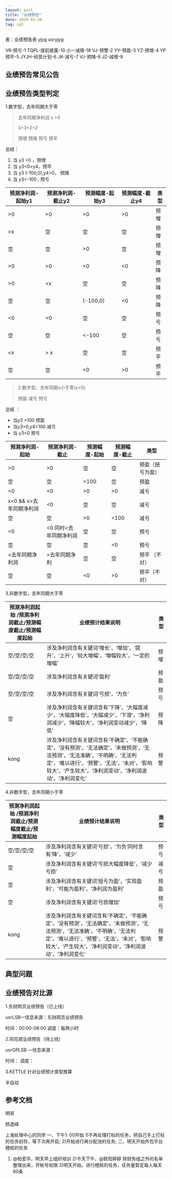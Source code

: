 ```yaml
---
layout: post
title: "业绩预告"
date: 2020-01-20
tag: sql
---
```








表：业绩预告表 yjyg  usryjyg

VK-预亏-1
TQPL-提前披露-10
小一减降-18
VJ-预警-2
YY-预盈-3
YZ-预增-4
YP预平-5
JYJH-经营计划-6
JK-减亏-7
VJ-预降-8
JZ-减增-9



## 业绩预告常见公告



## 业绩预告类型判定

1.数字型，去年同期大于零

>  去年同期净利润 x  >0
>
>  3+3+2+2
>
>  预增  预降 预亏  预平

总结：

1. 当 y3 >0 ，预增
2. 当 y3<0<y4，预平
3. 当 y3 (-100,0),y4>0， 预降
4. 当 y3<-100    , 预亏





| 预测净利润-起始y1 | 预测净利润-截止y2 | 预测幅度-起始y3 | 预测幅度-截止y4 | 类型 |
| ----------------- | ----------------- | --------------- | --------------- | ---- |
| >0                | >0                | >0              | >0              | 预增 |
| \>x               | 空                | 空              | 空              | 预增 |
| 空                | 空                | >0              | 空              | 预增 |
| >0                | >0                | <0              | <0              | 预降 |
| >0                | <x                | 空              | 空              | 预降 |
| 空                | 空                | (-100,0)        | <0              | 预降 |
| <0                | <0                | 空              | 空              | 预亏 |
| 空                | 空                | <-100           | 空              | 预亏 |
| <x                | \> x              | 空              | 空              | 预平 |
| 空                | 空                | <0              | >0              | 预平 |

> 2.数字型，去年同期x小于零(x<0)
>
> 预盈  减亏   预亏   

总结 ：

- 当y3 >100   预盈
- 当y3>0,y4<100    减亏
- 当 y3<0 预亏



| 预测净利润-起始          | 预测净利润-截止         | 预测幅度-起始 | 预测幅度-截止 | 类型             |
| ------------------------ | ----------------------- | ------------- | ------------- | ---------------- |
| >0                       | >0                      | 空            | 空            | 预盈（扭亏为盈） |
| 空                       | 空                      | >100          | 空            | 预盈             |
| <0                       | <0                      | >0            | >0            | 减亏             |
| x<0  && x>去年同期净利润 | <0                      | 空            | 空            | 减亏             |
| 空                       | 空                      | >0            | <100          | 减亏             |
| <0                       | <0  同时<去年同期净利润 | 空            | 空            | 预亏             |
| 空                       | 空                      | 空            | <0            | 预亏             |
| <去年同期净利润          | >去年同期净利           | 空            | 空            | 预平 （不对）    |
| 空                       | 空                      | <0            | >0            | 预平（不对）     |

3.非数字型，去年同期大于零

| 预测净利润起始  /预测净利润截止/预测幅度截止/预测幅度起始 | 业绩预计结果说明                                             | 类型 |
| --------------------------------------------------------- | ------------------------------------------------------------ | ---- |
| 空/空/空/空                                               | 涉及净利润含有关键词‘增长’，‘增加’，‘提升’，‘上升’，‘较大增幅’，‘增幅较大’，‘一定的增幅’ | 预增 |
| 空/空/空/空                                               | 涉及净利润含有关键词‘盈利’                                   | 预盈 |
| 空/空/空/空                                               | 涉及净利润含有关键词‘亏损’，‘为负’                           | 预亏 |
| 空                                                        | 涉及净利润含有关键词含有‘下降’，‘大幅度减少’，‘大幅度降低’，‘大幅减少’，‘下滑’，‘净利润减少’，‘降幅较大’，‘净利润变动减少’，‘降低’ | 预降 |
| kong                                                      | 涉及净利润含有关键词含有‘不确定’，‘不能确定’，‘没有预测’，‘无法确定’，‘未做预测’，‘无法预测’，‘无法准确’，‘不明确’，‘无法判定’，‘难以进行’，‘预警’，‘无法’，‘未对’，‘影响较大’，‘产生较大’，‘净利润变动’，‘净利润波动’，‘净利润变化’ | 预警 |

4.非数字型，去年同期小于零

| 预测净利润起始 /预测净利润截止/预测幅度截止/预测幅度起始 | 业绩预计结果说明                                             | 类型 |
| -------------------------------------------------------- | ------------------------------------------------------------ | ---- |
| 空/空/空/空                                              | 涉及净利润含有关键词‘亏损’，‘为负’同时含有‘降’，‘减少’       | 预亏 |
| 空                                                       | 涉及净利润含有关键词‘亏损大幅度降低’，‘减少亏损’             | 减亏 |
| 空                                                       | 涉及净利润含有关键词‘扭亏为盈’，‘实现盈利’，‘可能为盈利’，‘净利润为盈利’ | 预盈 |
| 空                                                       | 涉及净利润含有关键词‘亏损增加’                               | 预亏 |
| kong                                                     | 涉及净利润含有关键词含有‘不确定’，‘不能确定’，‘没有预测’，‘无法确定’，‘未做预测’，‘无法预测’，‘无法准确’，‘不明确’，‘无法判定’，‘难以进行’，‘预警’，‘无法’，‘未对’，‘影响较大’，‘产生较大’，‘净利润变动’，‘净利润波动’，‘净利润变化’ | 预警 |





## 典型问题

## 业绩预告对比源

1.东财网页业绩预告（已上线）

usrLSB—信息来源：东财网页业绩预告

时间：00:00-08:00  调度：每两小时



2.同花顺业绩预告（待上线）

usrGPLSB —信息来源：

时间：            调度： 



3.KETTLE 针对业绩预计类型推算

半自动       







## 参考文档

明哥

顾逸峰

上海处理中心的同学
一、下午1: 00开始
1)不再处理打标的任务，把自己手上打标的任务封存，等下次再开启;
2)开始进行再分配池的任务;
二、明天开始外包平台稽核的任务
1) @柏爱华，明天早上组织培训
2)今天下午，@欧阳婷婷 除财务组之外的名单整理出来，开帐号权限
3)明天开始，进行稽核的任务，任务量暂定每人每天60条